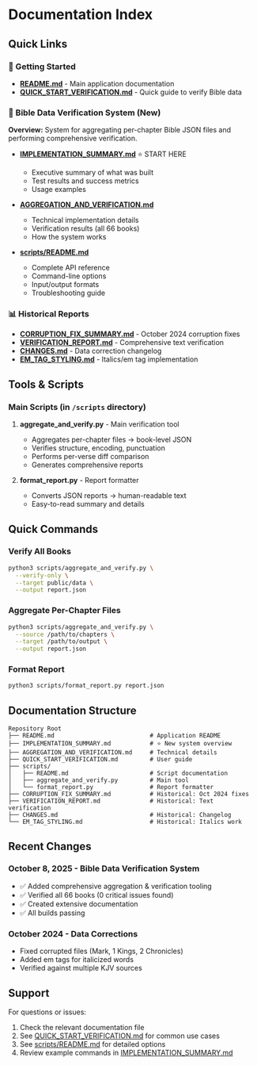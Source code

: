 # Documentation Index

## Quick Links

### 🚀 Getting Started

- **[README.md](README.md)** - Main application documentation
- **[QUICK_START_VERIFICATION.md](QUICK_START_VERIFICATION.md)** - Quick guide to verify Bible data

### 🔧 Bible Data Verification System (New)

**Overview:** System for aggregating per-chapter Bible JSON files and performing comprehensive verification.

- **[IMPLEMENTATION_SUMMARY.md](IMPLEMENTATION_SUMMARY.md)** ⭐ START HERE
  - Executive summary of what was built
  - Test results and success metrics
  - Usage examples

- **[AGGREGATION_AND_VERIFICATION.md](AGGREGATION_AND_VERIFICATION.md)**
  - Technical implementation details
  - Verification results (all 66 books)
  - How the system works

- **[scripts/README.md](scripts/README.md)**
  - Complete API reference
  - Command-line options
  - Input/output formats
  - Troubleshooting guide

### 📊 Historical Reports

- **[CORRUPTION_FIX_SUMMARY.md](CORRUPTION_FIX_SUMMARY.md)** - October 2024 corruption fixes
- **[VERIFICATION_REPORT.md](VERIFICATION_REPORT.md)** - Comprehensive text verification
- **[CHANGES.md](CHANGES.md)** - Data correction changelog
- **[EM_TAG_STYLING.md](EM_TAG_STYLING.md)** - Italics/em tag implementation

## Tools & Scripts

### Main Scripts (in `/scripts` directory)

1. **aggregate_and_verify.py** - Main verification tool
   - Aggregates per-chapter files → book-level JSON
   - Verifies structure, encoding, punctuation
   - Performs per-verse diff comparison
   - Generates comprehensive reports

2. **format_report.py** - Report formatter
   - Converts JSON reports → human-readable text
   - Easy-to-read summary and details

## Quick Commands

### Verify All Books

```bash
python3 scripts/aggregate_and_verify.py \
  --verify-only \
  --target public/data \
  --output report.json
```

### Aggregate Per-Chapter Files

```bash
python3 scripts/aggregate_and_verify.py \
  --source /path/to/chapters \
  --target /path/to/output \
  --output report.json
```

### Format Report

```bash
python3 scripts/format_report.py report.json
```

## Documentation Structure

```
Repository Root
├── README.md                           # Application README
├── IMPLEMENTATION_SUMMARY.md           # ⭐ New system overview
├── AGGREGATION_AND_VERIFICATION.md     # Technical details
├── QUICK_START_VERIFICATION.md         # User guide
├── scripts/
│   ├── README.md                       # Script documentation
│   ├── aggregate_and_verify.py         # Main tool
│   └── format_report.py                # Report formatter
├── CORRUPTION_FIX_SUMMARY.md           # Historical: Oct 2024 fixes
├── VERIFICATION_REPORT.md              # Historical: Text verification
├── CHANGES.md                          # Historical: Changelog
└── EM_TAG_STYLING.md                   # Historical: Italics work
```

## Recent Changes

### October 8, 2025 - Bible Data Verification System

- ✅ Added comprehensive aggregation & verification tooling
- ✅ Verified all 66 books (0 critical issues found)
- ✅ Created extensive documentation
- ✅ All builds passing

### October 2024 - Data Corrections

- Fixed corrupted files (Mark, 1 Kings, 2 Chronicles)
- Added em tags for italicized words
- Verified against multiple KJV sources

## Support

For questions or issues:

1. Check the relevant documentation file
2. See [QUICK_START_VERIFICATION.md](QUICK_START_VERIFICATION.md) for common use cases
3. See [scripts/README.md](scripts/README.md) for detailed options
4. Review example commands in [IMPLEMENTATION_SUMMARY.md](IMPLEMENTATION_SUMMARY.md)
